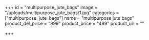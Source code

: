 +++
id = "multipurpose_jute_bags"
image = "/uploads/multipurpose_jute_bags/1.jpg"
categories = ["multipurpose_jute_bags"]
name = "multipurpose jute bags"
product_del_price = "999"
product_price = "499"
product_url = ""

+++